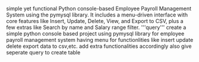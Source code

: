 simple yet functional Python console-based Employee Payroll Management System using the pymysql library. It includes a menu-driven interface with core features like Insert, Update, Delete, View, and Export to CSV, plus a few extras like Search by name and Salary range filter.
'''query'''
create a simple python console based project using pymysql library for employee payroll management system having menu for functionlities like insert update delete export data to csv,etc. add extra functionalities accordingly also give seperate query to create table
